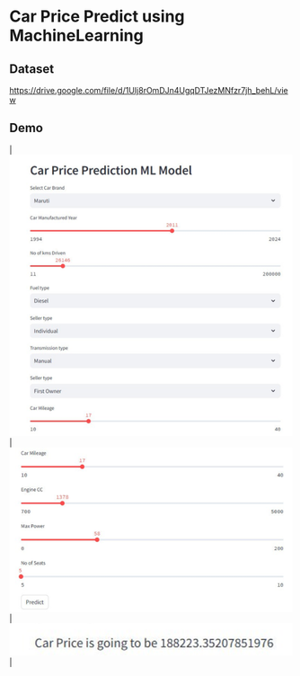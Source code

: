# Car Price Predict using MachineLearning

## Dataset
https://drive.google.com/file/d/1UIj8rOmDJn4UgqDTJezMNfzr7jh_behL/view

## Demo
| ![](images/Picture1.png) | ![](images/Picture2.png) | ![](images/Picture3.png) |
